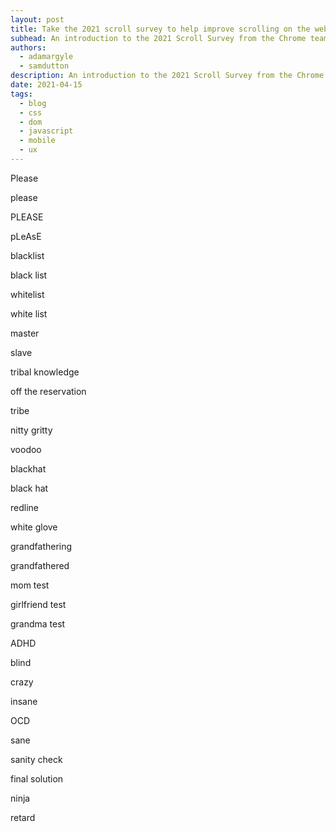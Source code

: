 ```yaml
---
layout: post
title: Take the 2021 scroll survey to help improve scrolling on the web
subhead: An introduction to the 2021 Scroll Survey from the Chrome team
authors:
  - adamargyle
  - samdutton
description: An introduction to the 2021 Scroll Survey from the Chrome team
date: 2021-04-15
tags:
  - blog
  - css
  - dom
  - javascript
  - mobile
  - ux
---
```


Please

please

PLEASE

pLeAsE

blacklist

black list

whitelist

white list

master

slave

tribal knowledge

off the reservation

tribe

nitty gritty

voodoo

blackhat

black hat

redline

white glove

grandfathering

grandfathered

mom test

girlfriend test

grandma test

ADHD

blind

crazy

insane

OCD

sane

sanity check

final solution

ninja

retard